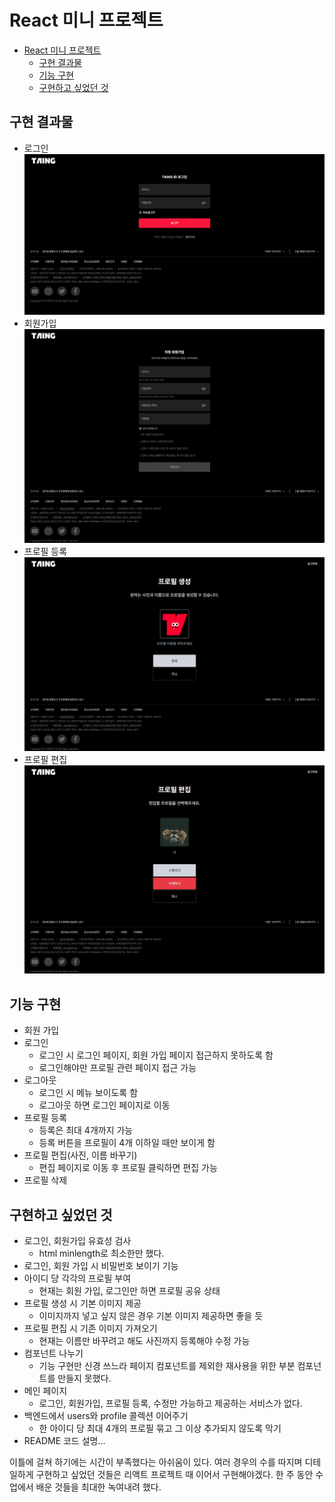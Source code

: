 # React 미니 프로젝트

- [React 미니 프로젝트](#react-미니-프로젝트)
  - [구현 결과물](#구현-결과물)
  - [기능 구현](#기능-구현)
  - [구현하고 싶었던 것](#구현하고-싶었던-것)

## 구현 결과물
- 로그인
![Alt text](./public/로그인.png) 
- 회원가입
![Alt text](./public/회원가입.png)
- 프로필 등록
![Alt text](./public/프로필등록.png)
- 프로필 편집
![Alt text](./public/프로필편집.png)

## 기능 구현
- 회원 가입
- 로그인
  - 로그인 시 로그인 페이지, 회원 가입 페이지 접근하지 못하도록 함
  - 로그인해야만 프로필 관련 페이지 접근 가능
- 로그아웃
  - 로그인 시 메뉴 보이도록 함
  - 로그아웃 하면 로그인 페이지로 이동
- 프로필 등록
  - 등록은 최대 4개까지 가능
  - 등록 버튼을 프로필이 4개 이하일 때만 보이게 함
- 프로필 편집(사진, 이름 바꾸기)
  - 편집 페이지로 이동 후 프로필 클릭하면 편집 가능
- 프로필 삭제

## 구현하고 싶었던 것
- 로그인, 회원가입 유효성 검사
  - html minlength로 최소한만 했다.
- 로그인, 회원 가입 시 비밀번호 보이기 기능
- 아이디 당 각각의 프로필 부여
  - 현재는 회원 가입, 로그인만 하면 프로필 공유 상태
- 프로필 생성 시 기본 이미지 제공
  - 이미지까지 넣고 싶지 않은 경우 기본 이미지 제공하면 좋을 듯
- 프로필 편집 시 기존 이미지 가져오기
  - 현재는 이름만 바꾸려고 해도 사진까지 등록해야 수정 가능
- 컴포넌트 나누기
  - 기능 구현만 신경 쓰느라 페이지 컴포넌트를 제외한 재사용을 위한 부분 컴포넌트를 만들지 못했다.
- 메인 페이지
  - 로그인, 회원가입, 프로필 등록, 수정만 가능하고 제공하는 서비스가 없다.
- 백엔드에서 users와 profile 콜렉션 이어주기
  - 한 아이디 당 최대 4개의 프로필 묶고 그 이상 추가되지 않도록 막기
- README 코드 설명...  

이틀에 걸쳐 하기에는 시간이 부족했다는 아쉬움이 있다. 여러 경우의 수를 따지며 디테일하게 구현하고 싶었던 것들은 리액트 프로젝트 때 이어서 구현해야겠다. 한 주 동안 수업에서 배운 것들을 최대한 녹여내려 했다.